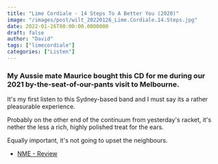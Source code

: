 ```yaml
---
title: "Lime Cordiale - 14 Steps To A Better You (2020)"
image: "/images/post/wilt_20220126_Lime.Cordiale.14.Steps.jpg"
date: 2022-01-26T00:00:00.0000000
draft: false
author: "David"
tags: ["limecordiale"]
categories: ["Listen"]
---
```

### My Aussie mate Maurice bought this CD for me during our 2021 by-the-seat-of-our-pants visit to Melbourne.

 It's my first listen to this Sydney-based band and I must say its a rather pleasurable experience.

 Probably on the other end of the continuum from yesterday's racket, it's nether the less a rich, highly polished treat for the ears.

 Equally important, it's not going to upset the neighbours.

-  [NME - Review](https://www.nme.com/en_au/reviews/album/lime-cordiale-14-steps-to-a-better-you-2703485)